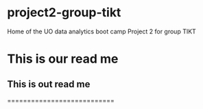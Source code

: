 # project2-group-tikt
Home of the UO data analytics boot camp Project 2 for group TIKT

# This is our read me

## This is out read me
===========================
